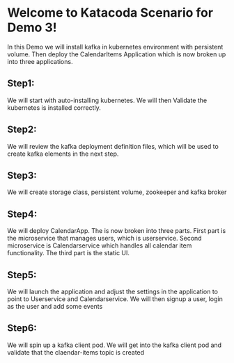# Welcome to Katacoda Scenario for Demo 3!


In this Demo we will install kafka in kubernetes environment with persistent volume. 
Then deploy the CalendarItems Application which is now broken up into three applications.

## Step1:
We will start with auto-installing kubernetes. We will then Validate the kubernetes is installed correctly.

## Step2:
We will review the kafka deployment definition files, which will be used to create kafka elements in the next step.

## Step3: 
We will create storage class, persistent volume, zookeeper and kafka broker
 
## Step4:
We will deploy CalendarApp. The is now broken into three parts. 
First part is the microservice that manages users, which is userservice.
Second microservice is Calendarservice which handles all calendar item functionality. 
The third part is the static UI.

## Step5:
We will launch the application and 
adjust the settings in the application to point to Userservice and Calendarservice. 
We will then signup a user, login as the user and add some events  

## Step6:
We will spin up a kafka client pod. 
We will get into the kafka client pod and validate that the claendar-items topic is created
